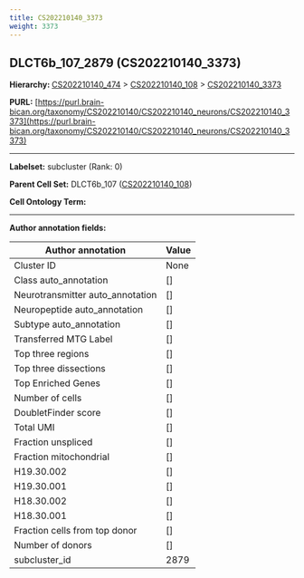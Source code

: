 ```yaml
---
title: CS202210140_3373
weight: 3373
---
```

## DLCT6b_107_2879 (CS202210140_3373)
<b>Hierarchy: </b>
[CS202210140_474](../CS202210140_474) >
[CS202210140_108](../CS202210140_108) >
[CS202210140_3373](../CS202210140_3373)

**PURL:** [https://purl.brain-bican.org/taxonomy/CS202210140/CS202210140_neurons/CS202210140_3373](https://purl.brain-bican.org/taxonomy/CS202210140/CS202210140_neurons/CS202210140_3373)

---


**Labelset:** subcluster (Rank: 0)

**Parent Cell Set:** DLCT6b_107 ([CS202210140_108](../CS202210140_108))



**Cell Ontology Term:** 

[MARKER GENES.]: #


---

[TRANSFERRED ANNOTATIONS.]: #


[AUTHOR ANNOTATION FIELDS.]: #


**Author annotation fields:**

| Author annotation | Value |
|-------------------|-------|
|Cluster ID|None|
|Class auto_annotation|[]|
|Neurotransmitter auto_annotation|[]|
|Neuropeptide auto_annotation|[]|
|Subtype auto_annotation|[]|
|Transferred MTG Label|[]|
|Top three regions|[]|
|Top three dissections|[]|
|Top Enriched Genes|[]|
|Number of cells|[]|
|DoubletFinder score|[]|
|Total UMI|[]|
|Fraction unspliced|[]|
|Fraction mitochondrial|[]|
|H19.30.002|[]|
|H19.30.001|[]|
|H18.30.002|[]|
|H18.30.001|[]|
|Fraction cells from top donor|[]|
|Number of donors|[]|
|subcluster_id|2879|
